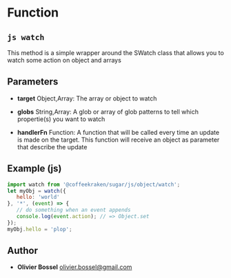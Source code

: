 
# Function


## ```js watch ```


This method is a simple wrapper around the SWatch class that allows you to watch some action on object and arrays

## Parameters

- **target**  Object,Array: The array or object to watch

- **globs**  String,Array: A glob or array of glob patterns to tell which propertie(s) you want to watch

- **handlerFn**  Function: A function that will be called every time an update is made on the target. This function will receive an object as parameter that describe the update



## Example (js)

```js
import watch from '@coffeekraken/sugar/js/object/watch';
let myObj = watch({
   hello: 'world'
}, '*', (event) => {
   // do something when an event appends
   console.log(event.action); // => Object.set
});
myObj.hello = 'plop';
```


## Author
- **Olivier Bossel** <a href="mailto:olivier.bossel@gmail.com">olivier.bossel@gmail.com</a> 



